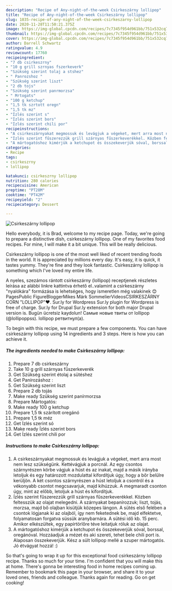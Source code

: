 ```yaml
---
description: "Recipe of Any-night-of-the-week Csirkeszárny lollipop"
title: "Recipe of Any-night-of-the-week Csirkeszárny lollipop"
slug: 1035-recipe-of-any-night-of-the-week-csirkeszarny-lollipop
date: 2020-11-28T11:50:21.375Z
image: https://img-global.cpcdn.com/recipes/7c7345f954d961bb/751x532cq70/csirkeszarny-lollipop-recept-foto.jpg
thumbnail: https://img-global.cpcdn.com/recipes/7c7345f954d961bb/751x532cq70/csirkeszarny-lollipop-recept-foto.jpg
cover: https://img-global.cpcdn.com/recipes/7c7345f954d961bb/751x532cq70/csirkeszarny-lollipop-recept-foto.jpg
author: Darrell Schwartz
ratingvalue: 4.9
reviewcount: 17760
recipeingredient:
- "7 db csirkeszrny"
- "10 g grill szrnyas fszerkeverk"
- "Szükség szerint tolaj a stshez"
- " Panrozshoz "
- "Szükség szerint liszt"
- "2 db tojs"
- "Szükség szerint panrmorzsa"
- " Mrtogats"
- "100 g ketchup"
- "1,5 tk szrtott oregn"
- "1,5 tk mz"
- "Ízlés szerint s"
- "Ízlés szerint bors"
- "Ízlés szerint chili por"
recipeinstructions:
- "A csirkeszárnyakat megmossuk és levágjuk a végeket, mert arra most nem lesz szükségünk. Kettévágjuk a porcnál. Az egy csontos szárnyrészen körbe vágjuk a húst és az inakat, majd a másik irányba letoljuk és egy határozott mozdulattal kifordítjuk úgy, hogy a bőr belülre kerüljön. A két csontos szárnyrészen a húst letoljuk a csontról és a vékonyabb csontot megcsavarjuk, majd kihúzzuk. A megmaradt csonton úgy, mint az előbb, letoljuk a húst és kifordítjuk."
- "Ízlés szerint fűszerezzük grill szárnyas fűszerkeverékkel. Közben feltesszük az olajat melegedni. A szárnyakat bepanírozzuk; liszt, tojás, morzsa, majd bő olajban kisütjük közepes lángon. A sütés első felében a csontok lógjanak ki az olajból, így nem feketednek be, majd elfektetve, folyamatosan forgatva süssük aranybarnára. A sütési idő kb. 15 perc. Amikor elkészültek, egy papírtörlőre téve leitatjuk róluk az olajat."
- "A mártogatóshoz kimérjük a ketchupot és összekeverjük sóval, borssal, oregánóval. Hozzáadjuk a mézet és aki szereti, tehet bele chili port is. Alaposan összekeverjük. Kész a sült lollipop mellé a szuper mártogatós. Jó étvágyat hozzá! :)"
categories:
- Recipe
tags:
- csirkeszrny
- lollipop

katakunci: csirkeszrny lollipop 
nutrition: 280 calories
recipecuisine: American
preptime: "PT28M"
cooktime: "PT42M"
recipeyield: "2"
recipecategory: Dessert

---
```



![Csirkeszárny lollipop](https://img-global.cpcdn.com/recipes/7c7345f954d961bb/751x532cq70/csirkeszarny-lollipop-recept-foto.jpg)

Hello everybody, it is Brad, welcome to my recipe page. Today, we're going to prepare a distinctive dish, csirkeszárny lollipop. One of my favorites food recipes. For mine, I will make it a bit unique. This will be really delicious.

Csirkeszárny lollipop is one of the most well liked of recent trending foods in the world. It is appreciated by millions every day. It's easy, it is quick, it tastes yummy. They're fine and they look fantastic. Csirkeszárny lollipop is something which I've loved my entire life.

A nyeles, szezámos rántott csirkeszárny (lollipop) receptjenek részletes leírása az alábbi linkre kattintva érhető el..valamint a csirkeszárny &#34;nyalókára&#34; formázása is lehetséges, hogy ismeretlen még valakinek 😊 PagesPublic FigureBloggerMikes Márk SommelierVideosCSIRKESZÁRNY CORN &#34;LOLLIPOP&#34;❤. Sur.ly for Wordpress Sur.ly plugin for Wordpress is free of charge. Sur.ly for Drupal Sur.ly extension for both major Drupal version is. Bugün ücretsiz kaydolun! Самые новые твиты от lollipop (@lollipoppss). lollipop ретвитнул(а).


To begin with this recipe, we must prepare a few components. You can have csirkeszárny lollipop using 14 ingredients and 3 steps. Here is how you can achieve it.

<!--inarticleads1-->

##### The ingredients needed to make Csirkeszárny lollipop:

1. Prepare 7 db csirkeszárny
1. Take 10 g grill szárnyas fűszerkeverék
1. Get Szükség szerint étolaj a sütéshez
1. Get  Panírozáshoz :
1. Get Szükség szerint liszt
1. Prepare 2 db tojás
1. Make ready Szükség szerint panírmorzsa
1. Prepare  Mártogatós:
1. Make ready 100 g ketchup
1. Prepare 1,5 tk szárított oregánó
1. Prepare 1,5 tk méz
1. Get Ízlés szerint só
1. Make ready Ízlés szerint bors
1. Get Ízlés szerint chili por




<!--inarticleads2-->

##### Instructions to make Csirkeszárny lollipop:

1. A csirkeszárnyakat megmossuk és levágjuk a végeket, mert arra most nem lesz szükségünk. Kettévágjuk a porcnál. Az egy csontos szárnyrészen körbe vágjuk a húst és az inakat, majd a másik irányba letoljuk és egy határozott mozdulattal kifordítjuk úgy, hogy a bőr belülre kerüljön. A két csontos szárnyrészen a húst letoljuk a csontról és a vékonyabb csontot megcsavarjuk, majd kihúzzuk. A megmaradt csonton úgy, mint az előbb, letoljuk a húst és kifordítjuk.
1. Ízlés szerint fűszerezzük grill szárnyas fűszerkeverékkel. Közben feltesszük az olajat melegedni. A szárnyakat bepanírozzuk; liszt, tojás, morzsa, majd bő olajban kisütjük közepes lángon. A sütés első felében a csontok lógjanak ki az olajból, így nem feketednek be, majd elfektetve, folyamatosan forgatva süssük aranybarnára. A sütési idő kb. 15 perc. Amikor elkészültek, egy papírtörlőre téve leitatjuk róluk az olajat.
1. A mártogatóshoz kimérjük a ketchupot és összekeverjük sóval, borssal, oregánóval. Hozzáadjuk a mézet és aki szereti, tehet bele chili port is. Alaposan összekeverjük. Kész a sült lollipop mellé a szuper mártogatós. Jó étvágyat hozzá! :)




So that's going to wrap it up for this exceptional food csirkeszárny lollipop recipe. Thanks so much for your time. I'm confident that you will make this at home. There's gonna be interesting food in home recipes coming up. Remember to bookmark this page in your browser, and share it to your loved ones, friends and colleague. Thanks again for reading. Go on get cooking!
